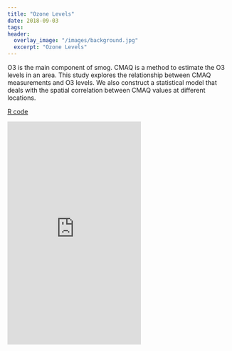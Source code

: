 ```yaml
---
title: "Ozone Levels"
date: 2018-09-03
tags:
header:
  overlay_image: "/images/background.jpg"
  excerpt: "Ozone Levels"
---
```


O3 is the main component of smog. CMAQ is a method to estimate the O3 levels in an area. This study explores the relationship between
CMAQ measurements and O3 levels. We also construct a statistical model that deals with the spatial
correlation between CMAQ values at different locations.

[R code](https://jmmerrell.github.io/ozone_spatial/ozone_midterm.R)

<embed src="https://jmmerrell.github.io/ozone_spatial/ozone_midterm.pdf" width="300" height="500" type="application/pdf" />
